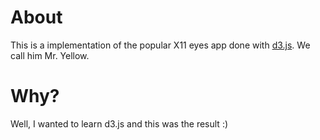 About
=====
This is a implementation of the popular X11 eyes app done with [d3.js](http://mbostock.github.com/d3/).
We call him Mr. Yellow.

Why?
====
Well, I wanted to learn d3.js and this was the result :) 